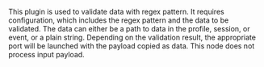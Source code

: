 This plugin is used to validate data with regex pattern. It requires configuration, which includes the regex pattern and the data to be validated. The data can either be a path to data in the profile, session, or event, or a plain string. Depending on the validation result, the appropriate port will be launched with the payload copied as data. This node does not process input payload.

